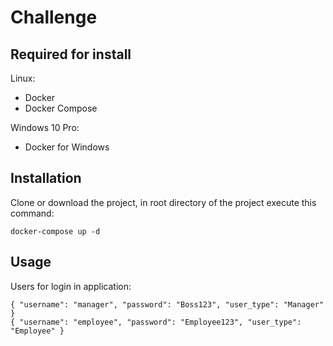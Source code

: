 # Challenge

## Required for install

Linux:
* Docker
* Docker Compose

Windows 10 Pro:
* Docker for Windows

## Installation

Clone or download the project, in root directory of the project execute this command:

`docker-compose up -d`

## Usage

Users for login in application:

`
{
    "username": "manager",
    "password": "Boss123",
    "user_type": "Manager"
}
`  
`
{
    "username": "employee",
    "password": "Employee123",
    "user_type": "Employee"
}
`

